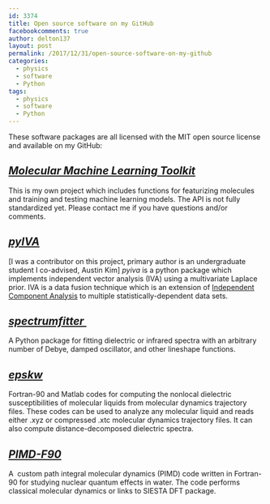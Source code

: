 ```yaml
---
id: 3374
title: Open source software on my GitHub
facebookcomments: true
author: delton137
layout: post
permalink: /2017/12/31/open-source-software-on-my-github
categories:
  - physics
  - software
  - Python
tags:
  - physics
  - software
  - Python
---
```


These software packages are all licensed with the MIT open source license and available on my GitHub:

## *<a href="https://github.com/delton137/mmltoolkit"> Molecular Machine Learning Toolkit</a>*
This is my own project which includes functions for featurizing molecules and training and testing machine learning models. The API is not fully standardized yet. Please contact me if you have questions and/or comments.

## *<a href="https://github.com/zoisboukouvalas/pyiva">pyIVA</a>*
[I was a contributor on this project, primary author is an undergraduate student I co-advised, Austin Kim] *pyiva* is a python package which implements independent vector analysis (IVA) using a multivariate Laplace prior. IVA is a data fusion technique which is an extension of <a href="https://en.wikipedia.org/wiki/Independent_component_analysis">Independent Component Analysis<a> to multiple statistically-dependent data sets.

## *<a href="https://github.com/delton137/spectrumfitter">spectrumfitter </a>*
A Python package for fitting dielectric or infrared spectra with an arbitrary number of Debye, damped oscillator, and other lineshape functions.

## *<a href="https://github.com/delton137/epskw">epskw</a>*
Fortran-90 and Matlab codes for computing the nonlocal dielectric susceptibilities of molecular liquids from molecular dynamics trajectory files. These codes can be used to analyze any molecular liquid and reads either .xyz or compressed .xtc molecular dynamics trajectory files. It can also compute distance-decomposed dielectric spectra.

## *<a href="https://github.com/delton137/PIMD-F90">PIMD-F90</a>*
A  custom path integral molecular dynamics (PIMD) code written in Fortran-90 for studying nuclear quantum effects in water. The code performs classical molecular dynamics or links to SIESTA DFT package.
